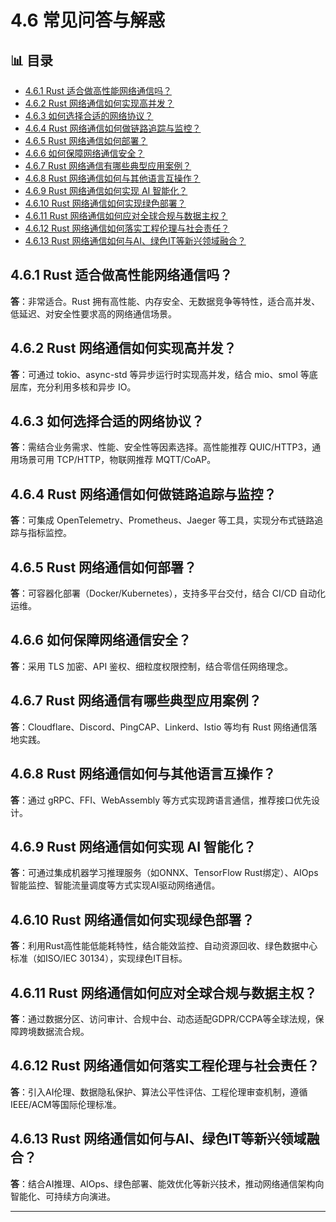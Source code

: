 ﻿# 4.6 常见问答与解惑


## 📊 目录

- [4.6.1 Rust 适合做高性能网络通信吗？](#461-rust-适合做高性能网络通信吗)
- [4.6.2 Rust 网络通信如何实现高并发？](#462-rust-网络通信如何实现高并发)
- [4.6.3 如何选择合适的网络协议？](#463-如何选择合适的网络协议)
- [4.6.4 Rust 网络通信如何做链路追踪与监控？](#464-rust-网络通信如何做链路追踪与监控)
- [4.6.5 Rust 网络通信如何部署？](#465-rust-网络通信如何部署)
- [4.6.6 如何保障网络通信安全？](#466-如何保障网络通信安全)
- [4.6.7 Rust 网络通信有哪些典型应用案例？](#467-rust-网络通信有哪些典型应用案例)
- [4.6.8 Rust 网络通信如何与其他语言互操作？](#468-rust-网络通信如何与其他语言互操作)
- [4.6.9 Rust 网络通信如何实现 AI 智能化？](#469-rust-网络通信如何实现-ai-智能化)
- [4.6.10 Rust 网络通信如何实现绿色部署？](#4610-rust-网络通信如何实现绿色部署)
- [4.6.11 Rust 网络通信如何应对全球合规与数据主权？](#4611-rust-网络通信如何应对全球合规与数据主权)
- [4.6.12 Rust 网络通信如何落实工程伦理与社会责任？](#4612-rust-网络通信如何落实工程伦理与社会责任)
- [4.6.13 Rust 网络通信如何与AI、绿色IT等新兴领域融合？](#4613-rust-网络通信如何与ai绿色it等新兴领域融合)


## 4.6.1 Rust 适合做高性能网络通信吗？

**答**：非常适合。Rust 拥有高性能、内存安全、无数据竞争等特性，适合高并发、低延迟、对安全性要求高的网络通信场景。

## 4.6.2 Rust 网络通信如何实现高并发？

**答**：可通过 tokio、async-std 等异步运行时实现高并发，结合 mio、smol 等底层库，充分利用多核和异步 IO。

## 4.6.3 如何选择合适的网络协议？

**答**：需结合业务需求、性能、安全性等因素选择。高性能推荐 QUIC/HTTP3，通用场景可用 TCP/HTTP，物联网推荐 MQTT/CoAP。

## 4.6.4 Rust 网络通信如何做链路追踪与监控？

**答**：可集成 OpenTelemetry、Prometheus、Jaeger 等工具，实现分布式链路追踪与指标监控。

## 4.6.5 Rust 网络通信如何部署？

**答**：可容器化部署（Docker/Kubernetes），支持多平台交付，结合 CI/CD 自动化运维。

## 4.6.6 如何保障网络通信安全？

**答**：采用 TLS 加密、API 鉴权、细粒度权限控制，结合零信任网络理念。

## 4.6.7 Rust 网络通信有哪些典型应用案例？

**答**：Cloudflare、Discord、PingCAP、Linkerd、Istio 等均有 Rust 网络通信落地实践。

## 4.6.8 Rust 网络通信如何与其他语言互操作？

**答**：通过 gRPC、FFI、WebAssembly 等方式实现跨语言通信，推荐接口优先设计。

## 4.6.9 Rust 网络通信如何实现 AI 智能化？

**答**：可通过集成机器学习推理服务（如ONNX、TensorFlow Rust绑定）、AIOps智能监控、智能流量调度等方式实现AI驱动网络通信。

## 4.6.10 Rust 网络通信如何实现绿色部署？

**答**：利用Rust高性能低能耗特性，结合能效监控、自动资源回收、绿色数据中心标准（如ISO/IEC 30134），实现绿色IT目标。

## 4.6.11 Rust 网络通信如何应对全球合规与数据主权？

**答**：通过数据分区、访问审计、合规中台、动态适配GDPR/CCPA等全球法规，保障跨境数据流合规。

## 4.6.12 Rust 网络通信如何落实工程伦理与社会责任？

**答**：引入AI伦理、数据隐私保护、算法公平性评估、工程伦理审查机制，遵循IEEE/ACM等国际伦理标准。

## 4.6.13 Rust 网络通信如何与AI、绿色IT等新兴领域融合？

**答**：结合AI推理、AIOps、绿色部署、能效优化等新兴技术，推动网络通信架构向智能化、可持续方向演进。

---
